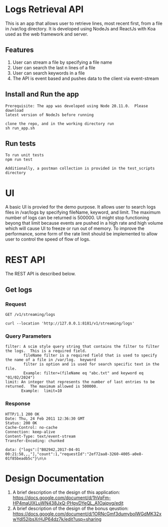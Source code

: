 # Logs Retrieval API

This is an app that allows user to retrieve lines, most recent first,
from a file in /var/log directory.  It is developed using NodeJs and ReactJs with
Koa used as the web framework and server.

## Features
1) User can stream a file by specifying a file name
2) User can search the last n lines of a file
3) User can search keywords in a file
4) The API is event based and pushes data to the client via event-stream

## Install and Run the app

    Prerequisite: The app was developed using Node 20.11.0.  Please download
    latest version of NodeJs before running
    
    clone the repo, and in the working directory run
    sh run_app.sh

## Run tests

    To run unit tests
    npm run test

    Additionally, a postman collection is provided in the test_scripts directory

# UI

A basic UI is provied for the demo purpose.  It allows user to search logs files in /var/logs by
specifying fileName, keyword, and limit.  The maximum number of logs can be returned is 500000.
UI might stop functioning beyong that limit because events are pushed in a high rate and high volume
which will cause UI to freeze or run out of memory.  To improve the performance, some form of the rate
limit should be implemented to allow user to control the speed of flow of logs.

# REST API

The REST API is described below.

## Get logs

### Request

`GET /v1/streaming/logs`

    curl --location 'http://127.0.0.1:8181/v1/streaming/logs'

### Query Parameters

    filter: A scim style query string that contains the filter to filter the logs.  This is a required field.
            fileName filter is a required field that is used to specify the name of a file in /var/log.  keyword
            filter is option and is used for search specific text in the file.
            Example: filter=(fileName eq "abc.txt" and keyword eq "01/02/2024")
    limit: An integer that represents the number of last entries to be returned.  The maximum allowed is 500000.
           Example:  limit=10

### Response

    HTTP/1.1 200 OK
    Date: Thu, 24 Feb 2011 12:36:30 GMT
    Status: 200 OK
    Cache-Control: no-cache
    Connection: keep-alive
    Content-Type: text/event-stream
    Transfer-Encoding: chunked

    data: {"logs":["B02942,2017-04-01 00:21:58,,,"],"count":1,"requestId":"2ef72aa8-3260-4005-a0e8-01f85beadb5c"}\n\n

# Design Documentation

1) A brief description of the design of this application: https://docs.google.com/document/d/1hVqFm-HP4maUlXLuWN438JxQ-PHpyDYeQL_A1Oajpyg/edit
2) A brief description of the design of the bonus qeustion: https://docs.google.com/document/d/1ORNcGmf3dumybolWGdMK32xwYdI52ibsXrHJP64dz7k/edit?usp=sharing